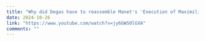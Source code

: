 ```yaml
---
title: "Why did Degas have to reassemble Manet's 'Execution of Maximilian'?"
date: 2024-10-26
link: "https://www.youtube.com/watch?v=jy6GWS0lGXA"
comments: ""
---
```


